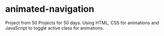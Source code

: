 # animated-navigation
Project from 50 Projects for 50 days. Using HTML, CSS for animations and JavaScript to toggle active class for animations. 

